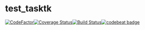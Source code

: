 # test_tasktk

[![CodeFactor](https://www.codefactor.io/repository/github/zqwerty/test_tasktk/badge)](https://www.codefactor.io/repository/github/zqwerty/test_tasktk)[![Coverage Status](https://coveralls.io/repos/github/zqwerty/test_tasktk/badge.svg?branch=master)](https://coveralls.io/github/zqwerty/test_tasktk?branch=master)[![Build Status](https://travis-ci.org/zqwerty/test_tasktk.svg?branch=master)](https://travis-ci.org/zqwerty/test_tasktk)[![codebeat badge](https://codebeat.co/badges/29ffd4af-d2f7-40f9-911c-59ee2887c962)](https://codebeat.co/projects/github-com-zqwerty-test_tasktk-master)

